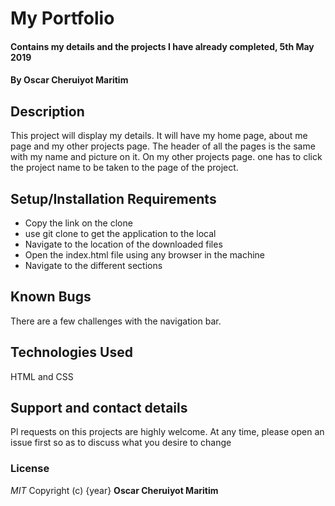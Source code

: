 # My Portfolio
#### Contains my details and the projects I have already completed, 5th May 2019
#### By **Oscar Cheruiyot Maritim**
## Description
This project will display my details. It will have my home page, about me page and my other projects page. The header of all the pages is the same with my name and picture on it. On my other projects page. one has to click the project name to be taken to the page of the project.
## Setup/Installation Requirements
* Copy the link on the clone
* use git clone to get the application to the local
* Navigate to the location of the downloaded files
* Open the index.html file using any browser in the machine
* Navigate to the different sections

## Known Bugs
There are a few challenges with the navigation bar.
## Technologies Used
HTML and CSS
## Support and contact details
Pl  requests on this projects are highly welcome. At any time, please open an issue first so as to discuss what you desire to change
### License
*MIT*
Copyright (c) {year} **Oscar Cheruiyot Maritim**

